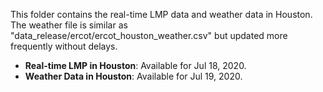 This folder contains the real-time LMP data and weather data in Houston. The weather file is similar as "data_release/ercot/ercot_houston_weather.csv" but updated more frequently without delays.

- **Real-time LMP in Houston**: Available for Jul 18, 2020.
- **Weather Data in Houston**: Available for Jul 19, 2020.